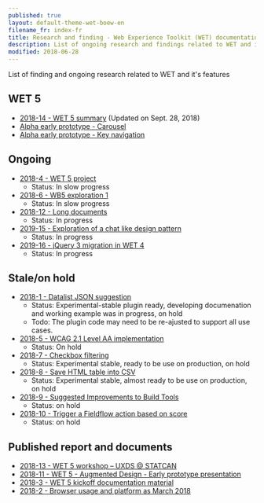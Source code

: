 ```yaml
---
published: true
layout: default-theme-wet-boew-en
filename_fr: index-fr
title: Research and finding - Web Experience Toolkit (WET) documentation
description: List of ongoing research and findings related to WET and it's features
modified: 2018-06-28
---
```


List of finding and ongoing research related to WET and it's features

## WET 5
* [2018-14 - WET 5 summary](research/2018-14-wet5-summary.html) (Updated on Sept. 28, 2018)
* [Alpha early prototype - Carousel](research/2018-assets/2018-11-prototype/stacks/docs/index.html)
* [Alpha early prototype - Key navigation](research/2018-assets/2018-11-prototype/stacks/docs/nav-demo.html)


## Ongoing

* [2018-4 - WET 5 project](research/2018-4-wet5-project.html)
	* Status: In slow progress
* [2018-6 - WB5 exploration 1](research/2018-6-wb5-exploration-1.html)
	* Status: In slow progress
* [2018-12 - Long documents](research/2018-12-long-documents.html)
	* Status: In progress
* [2019-15 - Exploration of a chat like design pattern](research/2019-15-exploration-chat-pattern.html)
	* Status: In progress
* [2019-16 - jQuery 3 migration in WET 4](research/2019-16-jquery-3-migration.html)
	* Status: In progress

## Stale/on hold

* [2018-1 - Datalist JSON suggestion](research/1-datalist-JSON-suggestion.html)
	* Status: Experimental-stable plugin ready, developing documenation and working example was in progress, on hold
	* Todo: The plugin code may need to be re-ajusted to support all use cases.
* [2018-5 - WCAG 2.1 Level AA implementation](research/2018-5-WCAG21.html)
	* Status: On hold
* [2018-7 - Checkbox filtering](research/2018-7-checkbox-filtering.html)
	* Status: Experimental stable, ready to be use on production, on hold
* [2018-8 - Save HTML table into CSV](research/2018-8-table-to-csv.html)
	* Status: Experimental stable, almost ready to be use on production, on hold
* [2018-9 - Suggested Improvements to Build Tools](research/2018-9-grunt.html)
	* Status: on hold
* [2018-10 - Trigger a Fieldflow action based on score](research/2018-10-fieldflow-scoring-trigger.html)
	* Status: on hold

## Published report and documents

* [2018-13 - WET 5 workshop – UXDS @ STATCAN](research/2018-13-wet5-workshop-statcan.html)
* [2018-11 - WET 5 - Augmented Design - Early prototype presentation](research/2018-11-wet5-augmented-design-presentation.html)
* [2018-3 - WET 5 kickoff documentation material](research/2018-3-wet5-kickoff.html)
* [2018-2 - Browser usage and platform as March 2018](research/2018-2-browser-usage.html)
